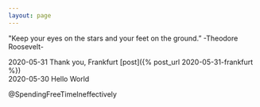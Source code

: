 ```yaml
---
layout: page
---
```


"Keep your eyes on the stars and your feet on the ground.” -Theodore Roosevelt-

2020-05-31 Thank you, Frankfurt [post]({% post_url 2020-05-31-frankfurt %}) <br/>
2020-05-30 Hello World

@SpendingFreeTimeIneffectively
